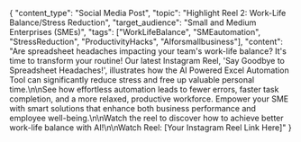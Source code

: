 {
  "content_type": "Social Media Post",
  "topic": "Highlight Reel 2: Work-Life Balance/Stress Reduction",
  "target_audience": "Small and Medium Enterprises (SMEs)",
  "tags": ["WorkLifeBalance", "SMEautomation", "StressReduction", "ProductivityHacks", "AIforsmallbusiness"],
  "content": "Are spreadsheet headaches impacting your team's work-life balance? It's time to transform your routine! Our latest Instagram Reel, 'Say Goodbye to Spreadsheet Headaches!', illustrates how the AI Powered Excel Automation Tool can significantly reduce stress and free up valuable personal time.\n\nSee how effortless automation leads to fewer errors, faster task completion, and a more relaxed, productive workforce. Empower your SME with smart solutions that enhance both business performance and employee well-being.\n\nWatch the reel to discover how to achieve better work-life balance with AI!\n\nWatch Reel: [Your Instagram Reel Link Here]"
}